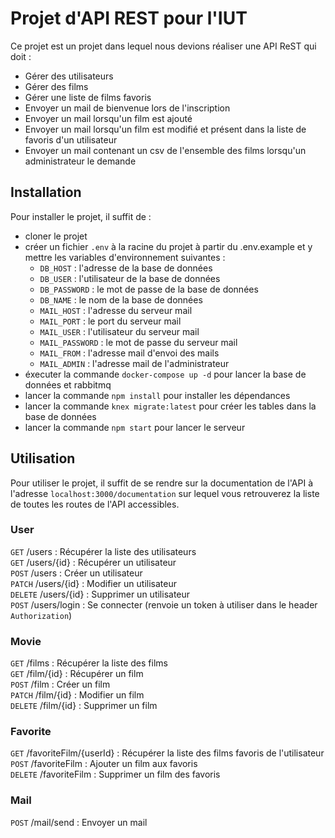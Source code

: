 # Projet d'API REST pour l'IUT

Ce projet est un projet dans lequel nous devions réaliser une API ReST qui doit :

- Gérer des utilisateurs
- Gérer des films
- Gérer une liste de films favoris
- Envoyer un mail de bienvenue lors de l'inscription
- Envoyer un mail lorsqu'un film est ajouté
- Envoyer un mail lorsqu'un film est modifié et présent dans la liste de favoris d'un utilisateur
- Envoyer un mail contenant un csv de l'ensemble des films lorsqu'un administrateur le demande

## Installation

Pour installer le projet, il suffit de :

- cloner le projet
- créer un fichier `.env` à la racine du projet à partir du .env.example et y mettre les variables d'environnement suivantes :
  - `DB_HOST` : l'adresse de la base de données
  - `DB_USER` : l'utilisateur de la base de données
  - `DB_PASSWORD` : le mot de passe de la base de données
  - `DB_NAME` : le nom de la base de données
  - `MAIL_HOST` : l'adresse du serveur mail
  - `MAIL_PORT` : le port du serveur mail
  - `MAIL_USER` : l'utilisateur du serveur mail
  - `MAIL_PASSWORD` : le mot de passe du serveur mail
  - `MAIL_FROM` : l'adresse mail d'envoi des mails
  - `MAIL_ADMIN` : l'adresse mail de l'administrateur
- éxecuter la commande `docker-compose up -d` pour lancer la base de données et rabbitmq
- lancer la commande `npm install` pour installer les dépendances
- lancer la commande `knex migrate:latest` pour créer les tables dans la base de données
- lancer la commande `npm start` pour lancer le serveur

## Utilisation

Pour utiliser le projet, il suffit de se rendre sur la documentation de l'API à l'adresse `localhost:3000/documentation` sur lequel vous retrouverez la liste de toutes les routes de l'API accessibles.

### User
`GET` /users : Récupérer la liste des utilisateurs  
`GET` /users/{id} : Récupérer un utilisateur  
`POST` /users : Créer un utilisateur  
`PATCH` /users/{id} : Modifier un utilisateur  
`DELETE` /users/{id} : Supprimer un utilisateur  
`POST` /users/login : Se connecter (renvoie un token à utiliser dans le header `Authorization`)  

### Movie
`GET` /films : Récupérer la liste des films  
`GET` /film/{id} : Récupérer un film  
`POST` /film : Créer un film  
`PATCH` /film/{id} : Modifier un film  
`DELETE` /film/{id} : Supprimer un film  

### Favorite
`GET` /favoriteFilm/{userId} : Récupérer la liste des films favoris de l'utilisateur  
`POST` /favoriteFilm : Ajouter un film aux favoris  
`DELETE` /favoriteFilm : Supprimer un film des favoris  

### Mail
`POST` /mail/send : Envoyer un mail  

